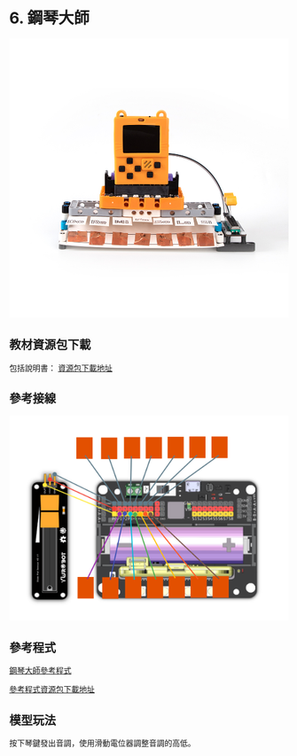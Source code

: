# 6. 鋼琴大師

![](../../images/piano1.jpg)

## 教材資源包下載

包括說明書： [資源包下載地址](https://bit.ly/AIHealthCareSetBuildingGuide)

## 參考接線

![](../../images/piano_wire.png)

## 參考程式

[鋼琴大師參考程式](https://makecode.com/_WYvCypA0AJ8L)

[參考程式資源包下載地址](https://bit.ly/AIHealthCareSetHex)

## 模型玩法

按下琴鍵發出音調，使用滑動電位器調整音調的高低。

